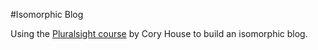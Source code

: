 #Isomorphic Blog

Using the [Pluralsight course](https://app.pluralsight.com/library/courses/react-redux-react-router-es6/) by Cory House to build an isomorphic blog.
